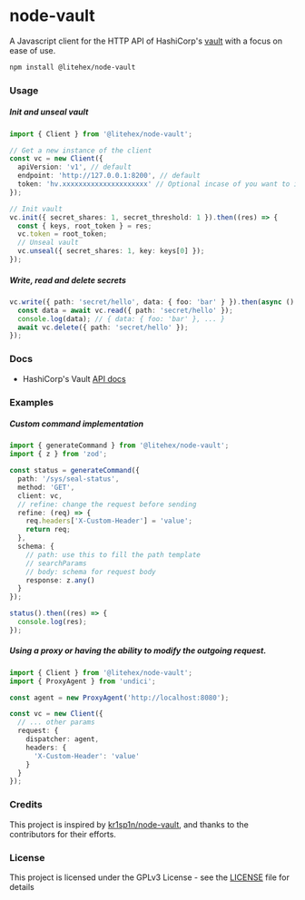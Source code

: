 # node-vault

A Javascript client for the HTTP API of HashiCorp's [vault](https://vaultproject.io/) with a focus on ease of use.

```bash
npm install @litehex/node-vault
```

### Usage

##### Init and unseal vault

```ts
import { Client } from '@litehex/node-vault';

// Get a new instance of the client
const vc = new Client({
  apiVersion: 'v1', // default
  endpoint: 'http://127.0.0.1:8200', // default
  token: 'hv.xxxxxxxxxxxxxxxxxxxxx' // Optional incase of you want to initialize the vault
});

// Init vault
vc.init({ secret_shares: 1, secret_threshold: 1 }).then((res) => {
  const { keys, root_token } = res;
  vc.token = root_token;
  // Unseal vault
  vc.unseal({ secret_shares: 1, key: keys[0] });
});
```

##### Write, read and delete secrets

```ts
vc.write({ path: 'secret/hello', data: { foo: 'bar' } }).then(async () => {
  const data = await vc.read({ path: 'secret/hello' });
  console.log(data); // { data: { foo: 'bar' }, ... }
  await vc.delete({ path: 'secret/hello' });
});
```

### Docs

- HashiCorp's Vault [API docs](https://developer.hashicorp.com/vault/api-docs)

### Examples

##### Custom command implementation

```ts
import { generateCommand } from '@litehex/node-vault';
import { z } from 'zod';

const status = generateCommand({
  path: '/sys/seal-status',
  method: 'GET',
  client: vc,
  // refine: change the request before sending
  refine: (req) => {
    req.headers['X-Custom-Header'] = 'value';
    return req;
  },
  schema: {
    // path: use this to fill the path template
    // searchParams
    // body: schema for request body
    response: z.any()
  }
});

status().then((res) => {
  console.log(res);
});
```

##### Using a proxy or having the ability to modify the outgoing request.

```ts
import { Client } from '@litehex/node-vault';
import { ProxyAgent } from 'undici';

const agent = new ProxyAgent('http://localhost:8080');

const vc = new Client({
  // ... other params
  request: {
    dispatcher: agent,
    headers: {
      'X-Custom-Header': 'value'
    }
  }
});
```

### Credits

This project is inspired by [kr1sp1n/node-vault](https://github.com/kr1sp1n/node-vault), and thanks to the contributors for their efforts.

### License

This project is licensed under the GPLv3 License - see the [LICENSE](LICENSE) file for details
